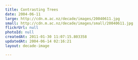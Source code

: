 ```yaml
---
title: Contrasting Trees
date: 2004-06-11
large: http://cdn.m.ac.nz/decade/images/20040611.jpg
small: http://cdn.m.ac.nz/decade/images/small/20040611.jpg
flickrUrl: null
photoId: null
createdAt: 2011-01-30 11:07:15.803358
updatedAt: 2004-06-14 02:16:21
layout: decade-image

---
```


